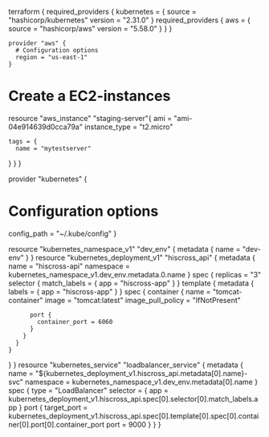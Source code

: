 terraform {
  required_providers {
    kubernetes = {
      source = "hashicorp/kubernetes"
      version = "2.31.0"
    }
    required_providers {
        aws = {
          source = "hashicorp/aws"
          version = "5.58.0"
        }
      }
    }

    provider "aws" {
      # Configuration options
      region = "us-east-1"
    }

  # Create a EC2-instances
  resource "aws_instance" "staging-server"{
  ami = "ami-04e914639d0cca79a"
    instance_type = "t2.micro"

    tags = {
      name = "mytestserver"
  }
  }
}

provider "kubernetes" {
  # Configuration options
  config_path = "~/.kube/config"
}

resource "kubernetes_namespace_v1" "dev_env" {
  metadata {
    name = "dev-env"
  }
}
resource "kubernetes_deployment_v1" "hiscross_api" {
  metadata {
    name      = "hiscross-api"
    namespace = kubernetes_namespace_v1.dev_env.metadata.0.name
  }
  spec {
    replicas = "3"
    selector {
      match_labels = {
        app = "hiscross-app"
      }
    }
    template {
      metadata {
        labels = {
          app = "hiscross-app"
        }
      }
      spec {
        container {
          name              = "tomcat-container"
          image             = "tomcat:latest"
          image_pull_policy = "IfNotPresent"

          port {
            container_port = 6060
          }
        }
      }
    }
  }
}
resource "kubernetes_service" "loadbalancer_service"  {
  metadata {
    name = "${kubernetes_deployment_v1.hiscross_api.metadata[0].name}-svc"
    namespace = kubernetes_namespace_v1.dev_env.metadata[0].name
  }
  spec {
    type = "LoadBalancer"
    selector  = {
      app = kubernetes_deployment_v1.hiscross_api.spec[0].selector[0].match_labels.app
    }
    port {
      target_port = kubernetes_deployment_v1.hiscross_api.spec[0].template[0].spec[0].container[0].port[0].container_port
      port = 9000
    }
  }
}
